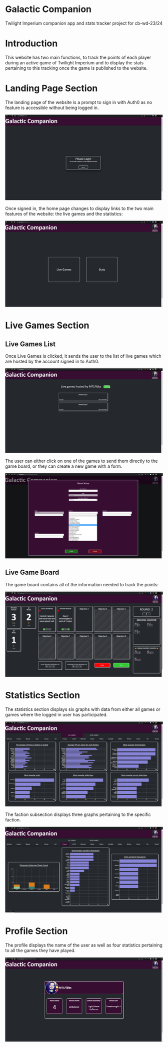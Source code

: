 # Galactic Companion
Twilight Imperium companion app and stats tracker project for cb-wd-23/24

# Introduction

This website has two main functions, to track the points of each player during an active game of Twilight Imperium and to display the stats pertaining to this tracking once the game is published to the website.

# Landing Page Section

The landing page of the website is a prompt to sign in with Auth0 as no feature is accessible without being logged in.

![Landing Page Image](/client/src/Images/LandingPage.png)

Once signed in, the home page changes to display links to the two main features of the website: the live games and the statistics:

![Home Page Image](/client/src/Images/HomePage.png)

# Live Games Section

## Live Games List

Once Live Games is clicked, it sends the user to the list of live games which are hosted by the account signed in to Auth0.

![Live Game List Image](/client/src/Images/LiveGameList.png)

The user can either click on one of the games to send them directly to the game board, or they can create a  new game with a form.

![Live Game Form Image](/client/src/Images/LiveGameForm.png)

## Live Game Board

The game board contains all of the information needed to track the points: 

![Live Game Board Image](/client/src/Images/LiveGameBoard.png)

# Statistics Section

The statistics section displays six graphs with data from either all games or games where the logged in user has participated.

![Stats Landing Image](/client/src/Images/Stats.png)

The faction subsection displays three graphs pertaining to the specific faction.

![Stats Faction Image](/client/src/Images/StatsFaction.png)

# Profile Section

The profile displays the name of the user as well as four statistics pertaining to all the games they have played.

![Profile Image](/client/src/Images/Profile.png)